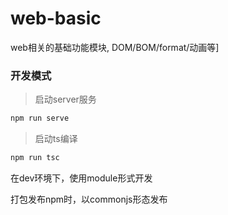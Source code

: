 # web-basic
web相关的基础功能模块, DOM/BOM/format/动画等]

### 开发模式

> 启动server服务

```bash
npm run serve
```

> 启动ts编译

```bash
npm run tsc
```

在dev环境下，使用module形式开发

打包发布npm时，以commonjs形态发布